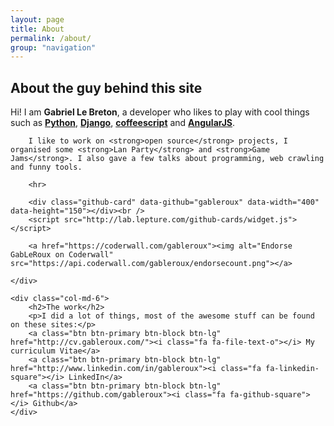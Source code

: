 ```yaml
---
layout: page
title: About
permalink: /about/
group: "navigation"
---
```



<div class="row">
    <div class="col-md-6">
        <h2>About the guy behind this site</h2>
        Hi!  
        I am <strong>Gabriel Le Breton</strong>, a developer who likes to play with cool things such as 
        <a href="https://www.python.org/"><strong>Python</strong></a>, 
        <a href="https://www.djangoproject.com/"><strong>Django</strong></a>, 
        <a href="http://coffeescript.org/"><strong>coffeescript</strong></a> and 
        <a href="https://angularjs.org/"><strong>AngularJS</strong></a>. 

        I like to work on <strong>open source</strong> projects, I organised some <strong>Lan Party</strong> and <strong>Game Jams</strong>. I also gave a few talks about programming, web crawling and funny tools.

        <hr>

        <div class="github-card" data-github="gableroux" data-width="400" data-height="150"></div><br />
        <script src="http://lab.lepture.com/github-cards/widget.js"></script>

        <a href="https://coderwall.com/gableroux"><img alt="Endorse GabLeRoux on Coderwall" src="https://api.coderwall.com/gableroux/endorsecount.png"></a>

    </div>

    <div class="col-md-6">
        <h2>The work</h2>
        <p>I did a lot of things, most of the awesome stuff can be found on these sites:</p>
        <a class="btn btn-primary btn-block btn-lg" href="http://cv.gableroux.com/"><i class="fa fa-file-text-o"></i> My curriculum Vitae</a>
        <a class="btn btn-primary btn-block btn-lg" href="http://www.linkedin.com/in/gableroux"><i class="fa fa-linkedin-square"></i> LinkedIn</a>
        <a class="btn btn-primary btn-block btn-lg" href="https://github.com/gableroux"><i class="fa fa-github-square"></i> Github</a>
    </div>
</div>